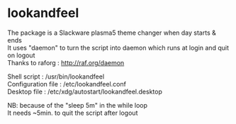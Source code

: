 # lookandfeel


The package is a Slackware plasma5 theme changer when day starts & ends  
It uses "daemon" to turn the script into daemon
which runs at login and quit on logout  
Thanks to raforg : http://raf.org/daemon

Shell script : /usr/bin/lookandfeel  
Configuration file : /etc/lookandfeel.conf  
Desktop file : /etc/xdg/autostart/lookandfeel.desktop

NB: because of the "sleep 5m" in the while loop  
It needs ~5min. to quit the script after logout
